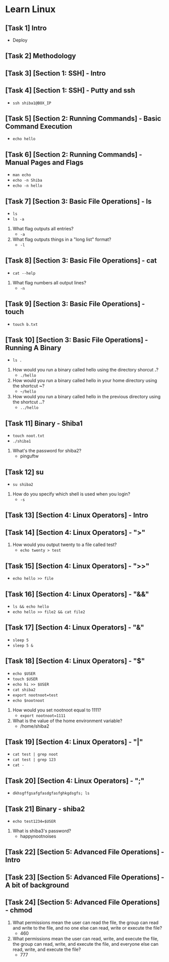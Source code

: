 # Learn Linux

## [Task 1] Intro
- Deploy

## [Task 2] Methodology

## [Task 3] [Section 1: SSH] - Intro

## [Task 4] [Section 1: SSH] - Putty and ssh
- `ssh shiba1@BOX_IP`

## [Task 5] [Section 2: Running Commands] - Basic Command Execution
- `echo hello`

## [Task 6] [Section 2: Running Commands] - Manual Pages and Flags
- `man echo`
- `echo -n Shiba`
- `echo -n hello`

## [Task 7] [Section 3: Basic File Operations] - ls
- `ls`
- `ls -a`
1. What flag outputs all entries?
    - `-a`
2. What flag outputs things in a "long list" format?
    - `-l`

## [Task 8] [Section 3: Basic File Operations] - cat
- `cat --help`
1. What flag numbers all output lines?
    - `-n`

## [Task 9] [Section 3: Basic File Operations] - touch
- `touch b.txt`

## [Task 10] [Section 3: Basic File Operations] - Running A Binary
- `ls .`
1. How would you run a binary called hello using the directory shorcut __.__?
    - `./hello`
2. How would you run a binary called hello in your home directory using the shortcut __~__?
    - `~/hello`
3. How would you run a binary called hello in the previous directory using the shortcut __..__?
    - `../hello`

## [Task 11] Binary - Shiba1
- `touch noot.txt`
- `./shiba1`
1. What's the password for shiba2?
    - pinguftw

## [Task 12] su
- `su shiba2`
1. How do you specify which shell is used when you login?
    - `-s`

## [Task 13] [Section 4: Linux Operators] - Intro

## [Task 14] [Section 4: Linux Operators] - ">"
1. How would you output twenty to a file called test?
    - `echo twenty > test`

## [Task 15] [Section 4: Linux Operators] - ">>"
- `echo hello >> file`

## [Task 16] [Section 4: Linux Operators] - "&&"
- `ls && echo hello`
- `echo hello >> file2 && cat file2`

## [Task 17] [Section 4: Linux Operators] - "&"
- `sleep 5`
- `sleep 5 &`

## [Task 18] [Section 4: Linux Operators] - "$"
- `echo $USER`
- `touch $USER`
- `echo hi >> $USER`
- `cat shiba2`
- `export nootnoot=test`
- `echo $nootnoot`
1. How would you set nootnoot equal to 1111?
    - `export nootnoot=1111`
2. What is the value of the home environment variable?
    - /home/shiba2

## [Task 19] [Section 4: Linux Operators] - "|"
- `cat test | grep noot`
- `cat test | grep 123`
- `cat -`

## [Task 20] [Section 4: Linux Operators] - ";"
- `dkhsgffgsafgfasdgfasfghkgdsgfs; ls`

## [Task 21] Binary - shiba2
- `echo test1234=$USER`
1. What is shiba3's password?
    - happynootnoises

## [Task 22] [Section 5: Advanced File Operations] - Intro

## [Task 23] [Section 5: Advanced File Operations] - A bit of background

## [Task 24] [Section 5: Advanced File Operations] - chmod
1. What permissions mean the user can read the file, the group can read and write to the file, and no one else can read, write or execute the file?
    - 460
2. What permissions mean the user can read, write, and execute the file, the group can read, write, and execute the file, and everyone else can read, write, and execute the file?
    - 777

